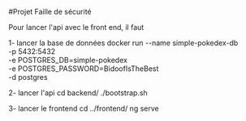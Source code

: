 #Projet Faille de sécurité

Pour lancer l'api avec le front end, il faut

1- lancer la base de données
docker run --name simple-pokedex-db \
    -p 5432:5432 \
    -e POSTGRES_DB=simple-pokedex \
    -e POSTGRES_PASSWORD=BidoofIsTheBest \
    -d postgres

2- lancer l'api
cd backend/
./bootstrap.sh

3- lancer le frontend
cd ../frontend/
ng serve



